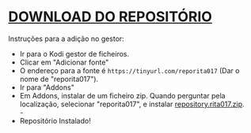 # <a href="repository.rita017.zip">DOWNLOAD DO REPOSITÓRIO</a>

Instruções para a adição no gestor:


<p align="left">
  <ul>
    <li>Ir para o Kodi gestor de ficheiros.</li>
    <li>Clicar em "Adicionar fonte"</li>
    <li>O endereço para a fonte é <code>https://tinyurl.com/reporita017</code> (Dar o nome de "reporita017").</li>
    <li>Ir para "Addons"</li>
    <li>Em Addons, instalar de um ficheiro zip. Quando perguntar pela localização, selecionar "reporita017", e instalar <a href="repository.rita017.zip">repository.rita017.zip</a>.</li>
    -
    <li>Repositório Instalado!</li>
    
</ul>

                                      
                                       

</p>

